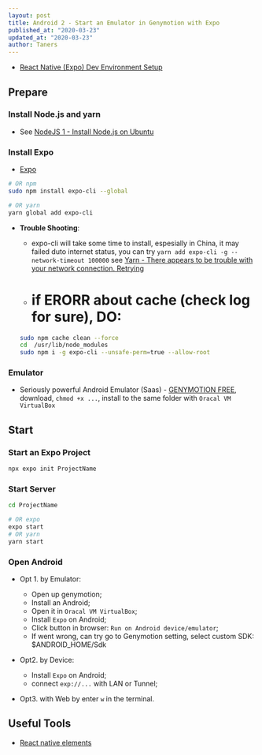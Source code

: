 ```yaml
---
layout: post
title: Android 2 - Start an Emulator in Genymotion with Expo
published_at: "2020-03-23"
updated_at: "2020-03-23"
author: Taners
---
```


- [React Native (Expo) Dev Environment Setup](https://www.youtube.com/watch?v=WnS7dcY5Hys)

## Prepare

### Install Node.js and yarn

- See [NodeJS 1 - Install Node.js on Ubuntu](https://tane-rs.github.io/2019/12/16/01.html)

### Install Expo

- [Expo](https://expo.io/)

```bash
# OR npm
sudo npm install expo-cli --global

# OR yarn
yarn global add expo-cli
```

- **Trouble Shooting**: 

  - expo-cli will take some time to install, espesially in China, it may failed duto internet status, you can try `yarn add expo-cli -g --network-timeout 100000` see [Yarn - There appears to be trouble with your network connection. Retrying](https://stackoverflow.com/questions/51508364/yarn-there-appears-to-be-trouble-with-your-network-connection-retrying)

  - # if ERORR about cache (check log for sure), DO:

  ```bash
  sudo npm cache clean --force
  cd  /usr/lib/node_modules
  sudo npm i -g expo-cli --unsafe-perm=true --allow-root
  ```

### Emulator

- Seriously powerful Android Emulator (Saas) - [GENYMOTION FREE](https://www.genymotion.com/fun-zone/), download, `chmod +x ...`, install to the same folder with `Oracal VM VirtualBox`

## Start

### Start an Expo Project

```bash
npx expo init ProjectName
```

### Start Server

```bash
cd ProjectName

# OR expo
expo start
# OR yarn
yarn start
```

### Open Android

- Opt 1. by Emulator:

  - Open up genymotion;
  - Install an Android;
  - Open it in `Oracal VM VirtualBox`;
  - Install `Expo` on Android;
  - Click button in browser: `Run on Android device/emulator`;
  - If went wrong, can try go to Genymotion setting, select custom SDK: $ANDROID_HOME/Sdk

- Opt2. by Device:

  - Install `Expo` on Android;
  - connect `exp://...` with LAN or Tunnel;

- Opt3. with Web by enter `w` in the terminal.

## Useful Tools

- [React native elements](https://react-native-elements.github.io/react-native-elements/)

